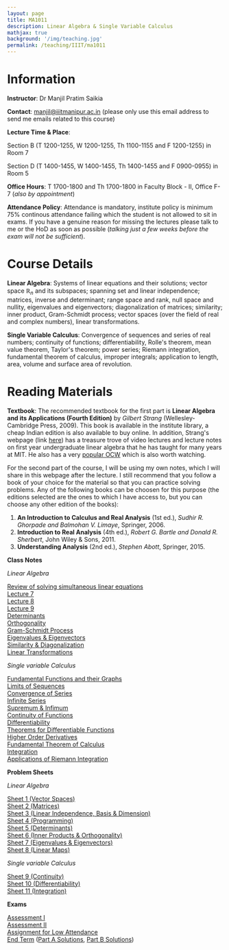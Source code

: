 ```yaml
---
layout: page
title: MA1011
description: Linear Algebra & Single Variable Calculus
mathjax: true
background: '/img/teaching.jpg'
permalink: /teaching/IIIT/ma1011
---
```


# Information

**Instructor**: Dr Manjil Pratim Saikia

**Contact**: manjil@iiitmanipur.ac.in (please only use this email address to send me emails related to this course)

**Lecture Time & Place**: 

Section B (T 1200-1255, W 1200-1255, Th 1100-1155 and F 1200-1255) in Room 7

Section D (T 1400-1455, W 1400-1455, Th 1400-1455 and F 0900-0955) in Room 5

**Office Hours**: T 1700-1800 and Th 1700-1800 in Faculty Block - II, Office F-7 (*also by appointment*)

**Attendance Policy**: Attendance is mandatory, institute policy is minimum 75% continous attendance failing which the student is not allowed to sit in exams. If you have a genuine reason for missing the lectures please talk to me or the HoD as soon as possible (*talking just a few weeks before the exam will not be sufficient*).

# Course Details

**Linear Algebra**: Systems of linear equations and their solutions; vector space $\mathbb{R}_n$ and its subspaces; spanning set and linear independence; matrices, inverse and determinant; range space and rank, null space and nullity, eigenvalues and eigenvectors; diagonalization of matrices; similarity; inner product, Gram-Schmidt process; vector spaces (over the field of real and complex numbers), linear transformations.

**Single Variable Calculus**: Convergence of sequences and series of real numbers; continuity of functions; differentiability, Rolle's theorem, mean value theorem, Taylor's theorem; power series; Riemann integration, fundamental theorem of calculus, improper integrals; application to length, area, volume and surface area of revolution.

# Reading Materials

**Textbook**: The recommended textbook for the first part is **Linear Algebra and its Applications (Fourth Edition)** by *Gilbert Strang* (Wellesley- Cambridge Press, 2009). This book is available in the institute library, a cheap Indian edition is also available to buy online. In addition, Strang's webpage (link [here](https://math.mit.edu/~gs/)) has a treasure trove of video lectures and lecture notes on first year undergraduate linear algebra that he has taught for many years at MIT. He also has a very [popular OCW](https://ocw.mit.edu/courses/18-06sc-linear-algebra-fall-2011/) which is also worth watching.

For the second part of the course, I will be using my own notes, which I will share in this webpage after the lecture. I still recommend that you follow a book of your choice for the material so that you can practice solving problems. Any of the following books can be choosen for this purpose (the editions selected are the ones to which I have access to, but you can choose any other edition of the books):

1. **An Introduction to Calculus and Real Analysis** (1st ed.), *Sudhir R. Ghorpade and Balmohan V. Limaye*, Springer, 2006.
2. **Introduction to Real Analysis** (4th ed.), *Robert G. Bartle and Donald R. Sherbert*, John Wiley & Sons, 2011.
3. **Understanding Analysis** (2nd ed.), *Stephen Abott*, Springer, 2015.

**Class Notes**

*Linear Algebra*

[Review of solving simultaneous linear equations](/teaching/IIIT/MA1011/Review_eq.pdf)  
[Lecture 7](/teaching/IIIT/MA1011/lecture_7.pdf)  
[Lecture 8](/teaching/IIIT/MA1011/lecture_8.pdf)  
[Lecture 9](/teaching/IIIT/MA1011/lecture_9-1.pdf)  
[Determinants](/teaching/IIIT/MA1011/determinants.pdf)  
[Orthogonality](/teaching/IIIT/MA1011/orthogonality.pdf)  
[Gram-Schmidt Process](/teaching/IIIT/MA1011/gram.pdf)  
[Eigenvalues & Eigenvectors](/teaching/IIIT/MA1011/eigen.pdf)  
[Similarity & Diagonalization](/teaching/IIIT/MA1011/diagonal.pdf)  
[Linear Transformations](/teaching/IIIT/MA1011/linear.pdf)  

*Single variable Calculus*

[Fundamental Functions and their Graphs](/teaching/IIIT/MA1011/fund_graph.pdf)  
[Limits of Sequences](/teaching/IIIT/MA1011/limits.pdf)  
[Convergence of Series](/teaching/IIIT/MA1011/conv.pdf)  
[Infinite Series](/teaching/IIIT/MA1011/inf-series.pdf)  
[Supremum & Infimum](/teaching/IIIT/MA1011/sup-inf.pdf)  
[Continuity of Functions](/teaching/IIIT/MA1011/cont.pdf)  
[Differentiability](/teaching/IIIT/MA1011/diff.pdf)  
[Theorems for Differentiable Functions](/teaching/IIIT/MA1011/diff-thm.pdf)  
[Higher Order Derivatives](/teaching/IIIT/MA1011/high-diff.pdf)  
[Fundamental Theorem of Calculus](/teaching/IIIT/MA1011/fund-thm.pdf)  
[Integration](/teaching/IIIT/MA1011/int.pdf)  
[Applications of Riemann Integration](/teaching/IIIT/MA1011/area.pdf)  

**Problem Sheets**

*Linear Algebra*

[Sheet 1 (Vector Spaces)](/teaching/IIIT/MA1011/sheet_1.pdf)  
[Sheet 2 (Matrices)](/teaching/IIIT/MA1011/sheet_2.pdf)  
[Sheet 3 (Linear Independence, Basis & Dimension)](/teaching/IIIT/MA1011/sheet_3.pdf)  
[Sheet 4 (Programming)](/teaching/IIIT/MA1011/sheet_4.pdf)  
[Sheet 5 (Determinants)](/teaching/IIIT/MA1011/sheet_5.pdf)  
[Sheet 6 (Inner Products & Orthogonality)](/teaching/IIIT/MA1011/sheet_6.pdf)  
[Sheet 7 (Eigenvalues & Eigenvectors)](/teaching/IIIT/MA1011/sheet_7.pdf)  
[Sheet 8 (Linear Maps)](/teaching/IIIT/MA1011/sheet_8.pdf)  

*Single variable Calculus*

[Sheet 9 (Continuity)](/teaching/IIIT/MA1011/sheet_9.pdf)  
[Sheet 10 (Differentiability)](/teaching/IIIT/MA1011/sheet_10.pdf)  
[Sheet 11 (Integration)](/teaching/IIIT/MA1011/sheet_11.pdf)  

**Exams**

[Assessment I](/teaching/IIIT/MA1011/Assessment-I.pdf)  
[Assessment II](/teaching/IIIT/MA1011/Assessment-II.pdf)  
[Assignment for Low Attendance](/teaching/IIIT/MA1011/make-up-ass.pdf)  
[End Term](/teaching/IIIT/MA1011/finalma1011.pdf) ([Part A Solutions](/teaching/IIIT/MA1011/part-a-sol.pdf), [Part B Solutions](/teaching/IIIT/MA1011/part-b-sol.pdf))    
